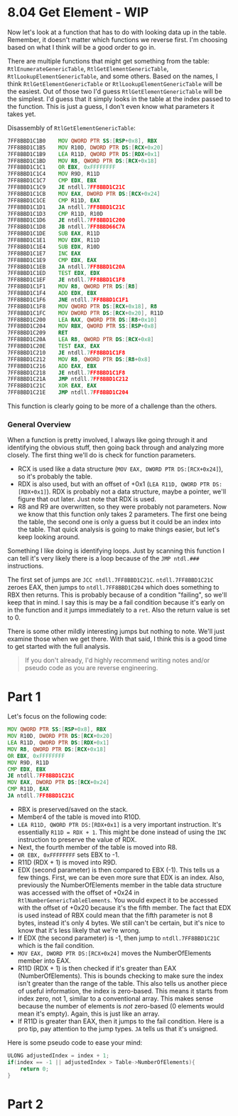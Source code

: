 # 8.04 Get Element - WIP
Now let's look at a function that has to do with looking data up in the table. Remember, it doesn't matter which functions we reverse first. I'm choosing based on what I think will be a good order to go in.

There are multiple functions that might get something from the table: `RtlEnumerateGenericTable`, `RtlGetElementGenericTable`, `RtlLookupElementGenericTable`, and some others. Based on the names, I think `RtlGetElementGenericTable` or `RtlLookupElementGenericTable` will be the easiest. Out of those two I'd guess `RtlGetElementGenericTable` will be the simplest. I'd guess that it simply looks in the table at the index passed to the function. This is just a guess, I don't even know what parameters it takes yet.

Disassembly of `RtlGetElementGenericTable`:
```asm
7FF8BBD1C1B0    MOV QWORD PTR SS:[RSP+0x8], RBX
7FF8BBD1C1B5    MOV R10D, DWORD PTR DS:[RCX+0x20]
7FF8BBD1C1B9    LEA R11D, QWORD PTR DS:[RDX+0x1]
7FF8BBD1C1BD    MOV R8, QWORD PTR DS:[RCX+0x18]
7FF8BBD1C1C1    OR EBX, 0xFFFFFFFF
7FF8BBD1C1C4    MOV R9D, R11D
7FF8BBD1C1C7    CMP EDX, EBX
7FF8BBD1C1C9    JE ntdll.7FF8BBD1C21C
7FF8BBD1C1CB    MOV EAX, DWORD PTR DS:[RCX+0x24]
7FF8BBD1C1CE    CMP R11D, EAX
7FF8BBD1C1D1    JA ntdll.7FF8BBD1C21C
7FF8BBD1C1D3    CMP R11D, R10D
7FF8BBD1C1D6    JE ntdll.7FF8BBD1C200
7FF8BBD1C1D8    JB ntdll.7FF8BBD66C7A
7FF8BBD1C1DE    SUB EAX, R11D
7FF8BBD1C1E1    MOV EDX, R11D
7FF8BBD1C1E4    SUB EDX, R10D
7FF8BBD1C1E7    INC EAX
7FF8BBD1C1E9    CMP EDX, EAX
7FF8BBD1C1EB    JA ntdll.7FF8BBD1C20A
7FF8BBD1C1ED    TEST EDX, EDX
7FF8BBD1C1EF    JE ntdll.7FF8BBD1C1F8
7FF8BBD1C1F1    MOV R8, QWORD PTR DS:[R8]
7FF8BBD1C1F4    ADD EDX, EBX
7FF8BBD1C1F6    JNE ntdll.7FF8BBD1C1F1
7FF8BBD1C1F8    MOV QWORD PTR DS:[RCX+0x18], R8
7FF8BBD1C1FC    MOV DWORD PTR DS:[RCX+0x20], R11D
7FF8BBD1C200    LEA RAX, QWORD PTR DS:[R8+0x10]
7FF8BBD1C204    MOV RBX, QWORD PTR SS:[RSP+0x8]
7FF8BBD1C209    RET
7FF8BBD1C20A    LEA R8, QWORD PTR DS:[RCX+0x8]
7FF8BBD1C20E    TEST EAX, EAX
7FF8BBD1C210    JE ntdll.7FF8BBD1C1F8
7FF8BBD1C212    MOV R8, QWORD PTR DS:[R8+0x8]
7FF8BBD1C216    ADD EAX, EBX
7FF8BBD1C218    JE ntdll.7FF8BBD1C1F8
7FF8BBD1C21A    JMP ntdll.7FF8BBD1C212
7FF8BBD1C21C    XOR EAX, EAX
7FF8BBD1C21E    JMP ntdll.7FF8BBD1C204
```

This function is clearly going to be more of a challenge than the others.

### General Overview
When a function is pretty involved, I always like going through it and identifying the obvious stuff, then going back through and analyzing more closely. The first thing we'll do is check for function parameters.
* RCX is used like a data structure (`MOV EAX, DWORD PTR DS:[RCX+0x24]`), so it's probably the table.
* RDX is also used, but with an offset of +0x1 (`LEA R11D, QWORD PTR DS:[RDX+0x1]`). RDX is probably not a data structure, maybe a pointer, we'll figure that out later. Just note that RDX is used.
* R8 and R9 are overwritten, so they were probably not parameters.
Now we know that this function only takes 2 parameters. The first one being the table, the second one is only a guess but it could be an index into the table. That quick analysis is going to make things easier, but let's keep looking around.

Something I like doing is identifying loops. Just by scanning this function I can tell it's very likely there is a loop because of the `JMP ntdl.###` instructions. 

The first set of jumps are `JCC ntdll.7FF8BBD1C21C`. `ntdll.7FF8BBD1C21C` zeroes EAX, then jumps to `ntdll.7FF8BBD1C204` which does something to RBX then returns. This is probably because of a condition "failing", so we'll keep that in mind. I say this is may be a fail condition because it's early on in the function and it jumps immediately to a `ret`. Also the return value is set to 0.

There is some other mildly interesting jumps but nothing to note. We'll just examine those when we get there. With that said, I think this is a good time to get started with the full analysis.

>If you don't already, I'd highly recommend writing notes and/or pseudo code as you are reverse engineering.

# Part 1

Let's focus on the following code:
```asm
MOV QWORD PTR SS:[RSP+0x8], RBX
MOV R10D, DWORD PTR DS:[RCX+0x20]
LEA R11D, QWORD PTR DS:[RDX+0x1]
MOV R8, QWORD PTR DS:[RCX+0x18]
OR EBX, 0xFFFFFFFF
MOV R9D, R11D
CMP EDX, EBX
JE ntdll.7FF8BBD1C21C
MOV EAX, DWORD PTR DS:[RCX+0x24]
CMP R11D, EAX
JA ntdll.7FF8BBD1C21C
```
* RBX is preserved/saved on the stack.
* Member4 of the table is moved into R10D.
* `LEA R11D, QWORD PTR DS:[RDX+0x1]` is a very important instruction. It's essentially `R11D = RDX + 1`. This might be done instead of using the `INC` instruction to preserve the value of RDX.
* Next, the fourth member of the table is moved into R8.
* `OR EBX, 0xFFFFFFFF` sets EBX to -1.
* R11D (RDX + 1) is moved into R9D.
* EDX (second parameter) is then compared to EBX (-1). This tells us a few things. First, we can be even more sure that EDX is an index. Also, previously the NumberOfElements member in the table data structure was accessed with the offset of +0x24 in `RtlNumberGenericTableElements`. You would expect it to be accessed with the offset of +0x20 because it's the fifth member. The fact that EDX is used instead of RBX could mean that the fifth parameter is not 8 bytes, instead it's only 4 bytes. We still can't be certain, but it's nice to know that it's less likely that we're wrong.
* If EDX (the second parameter) is -1, then jump to `ntdll.7FF8BBD1C21C` which is the fail condition.
* `MOV EAX, DWORD PTR DS:[RCX+0x24]` moves the NumberOfElements member into EAX.
* R11D (RDX + 1) is then checked if it's greater than EAX (NumberOfElements). This is bounds checking to make sure the index isn't greater than the range of the table. This also tells us another piece of useful information, the index is zero-based. This means it starts from index zero, not 1, similar to a conventional array. This makes sense because the number of elements is *not* zero-based (0 elements would mean it's empty). Again, this is just like an array.
* If R11D is greater than EAX, then it jumps to the fail condition. Here is a pro tip, pay attention to the jump types. `JA` tells us that it's unsigned.

Here is some pseudo code to ease your mind:
```c
ULONG adjustedIndex = index + 1;
if(index == -1 || adjustedIndex > Table->NumberOfElements){
    return 0;
}
```

# Part 2
